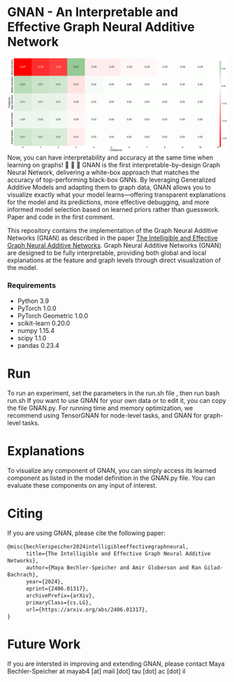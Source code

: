 # GNAN - An Interpretable and Effective Graph Neural Additive Network
![](fig.png)
Now, you can have interpretability and accuracy at the same time when learning on graphs! 🤩 🤩 🤩 
GNAN is the first interpretable-by-design Graph Neural Network, delivering a white-box approach that matches the accuracy of top-performing black-box GNNs. By leveraging Generalized Additive Models and adapting them to graph data, GNAN allows you to visualize exactly what your model learns—offering transparent explanations for the model and its predictions, more effective debugging, and more informed model selection based on learned priors rather than guesswork. Paper and code in the first comment.

This repository contains the implementation of the Graph Neural Additive Networks (GNAN) as described in the paper [The Intelligible and Effective Graph Neural Additive Networks](https://arxiv.org/pdf/2406.01317).
Graph Neural Additive Networks (GNAN) are designed to be fully interpretable, providing both global and local explanations at the feature and graph levels through direct visualization of the model.


### Requirements
* Python 3.9
* PyTorch 1.0.0
* PyTorch Geometric 1.0.0
* scikit-learn 0.20.0
* numpy 1.15.4
* scipy 1.1.0
* pandas 0.23.4

# Run
To run an experiment, set the parameters in the run.sh file , then run bash run.sh
If you want to use GNAN for your own data or to edit it, you can copy the file GNAN.py. 
For running time and memory optimization, we recommend using TensorGNAN for node-level tasks, and GNAN for graph-level tasks.

# Explanations
To visualize any component of GNAN, you can simply access its learned component as listed in the model definition in the GNAN.py file. You can evaluate these components on any input of interest.


# Citing
If you are using GNAN, please cite the following paper:
```
@misc{bechlerspeicher2024intelligibleeffectivegraphneural,
      title={The Intelligible and Effective Graph Neural Additive Networks}, 
      author={Maya Bechler-Speicher and Amir Globerson and Ran Gilad-Bachrach},
      year={2024},
      eprint={2406.01317},
      archivePrefix={arXiv},
      primaryClass={cs.LG},
      url={https://arxiv.org/abs/2406.01317}, 
}
```

# Future Work
If you  are intersted in improving and extending GNAN, please contact Maya Bechler-Speicher at mayab4 [at] mail [dot] tau  [dot] ac  [dot] il

